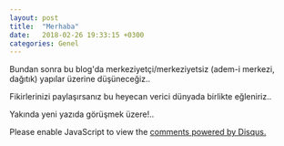 ```yaml
---
layout: post
title:  "Merhaba"
date:   2018-02-26 19:33:15 +0300
categories: Genel
---
```

Bundan sonra bu blog'da merkeziyetçi/merkeziyetsiz (adem-i merkezi, dağıtık) yapılar üzerine düşüneceğiz.. 

Fikirlerinizi paylaşırsanız bu heyecan verici dünyada birlikte eğleniriz.. 

Yakında yeni yazıda görüşmek üzere!.. 

<div id="disqus_thread"></div>
<script>

/**
*  RECOMMENDED CONFIGURATION VARIABLES: EDIT AND UNCOMMENT THE SECTION BELOW TO INSERT DYNAMIC VALUES FROM YOUR PLATFORM OR CMS.
*  LEARN WHY DEFINING THESE VARIABLES IS IMPORTANT: https://disqus.com/admin/universalcode/#configuration-variables*/
/*
var disqus_config = function () {
this.page.url = PAGE_URL;  // Replace PAGE_URL with your page's canonical URL variable
this.page.identifier = PAGE_IDENTIFIER; // Replace PAGE_IDENTIFIER with your page's unique identifier variable
};
*/
(function() { // DON'T EDIT BELOW THIS LINE
var d = document, s = d.createElement('script');
s.src = 'https://ademimerkezi.disqus.com/embed.js';
s.setAttribute('data-timestamp', +new Date());
(d.head || d.body).appendChild(s);
})();
</script>
<noscript>Please enable JavaScript to view the <a href="https://disqus.com/?ref_noscript">comments powered by Disqus.</a></noscript>
